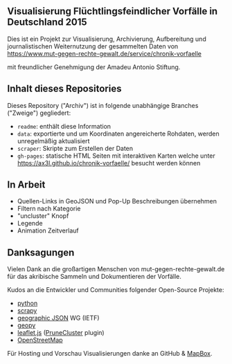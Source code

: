 Visualisierung Flüchtlingsfeindlicher Vorfälle in Deutschland 2015
------------------------------------------------------------------

Dies ist ein Projekt zur Visualisierung, Archivierung, Aufbereitung
und journalistischen Weiternutzung der gesammelten Daten von
  https://www.mut-gegen-rechte-gewalt.de/service/chronik-vorfaelle

mit freundlicher Genehmigung der Amadeu Antonio Stiftung.


## Inhalt dieses Repositories

Dieses Repository ("Archiv") ist in folgende unabhängige Branches
("Zweige") gegliedert:

- `readme`: enthält diese Information
- `data`: exportierte und um Koordinaten angereicherte Rohdaten,
          werden unregelmäßig aktualisiert
- `scraper`: Skripte zum Erstellen der Daten
- `gh-pages`: statische HTML Seiten mit interaktiven Karten welche
              unter https://ax3l.github.io/chronik-vorfaelle/
              besucht werden können


## In Arbeit

- Quellen-Links in GeoJSON und Pop-Up Beschreibungen übernehmen
- Filtern nach Kategorie
- "uncluster" Knopf
- Legende
- Animation Zeitverlauf


## Danksagungen

Vielen Dank an die großartigen Menschen von mut-gegen-rechte-gewalt.de
für das akribische Sammeln und Dokumentieren der Vorfälle.

Kudos an die Entwickler und Communities folgender Open-Source Projekte:
- [python](http://python.org)
- [scrapy](http://scrapy.org)
- [geographic JSON](http://geojson.org) WG (IETF)
- [geopy](https://github.com/geopy/geopy)
- [leaflet.js](http://leafletjs.com) ([PruneCluster](https://github.com/SINTEF-9012/PruneCluster) plugin)
- [OpenStreetMap](http://openstreetmap.org)

Für Hosting und Vorschau Visualisierungen danke an GitHub &
[MapBox](http://mapbox.com).
